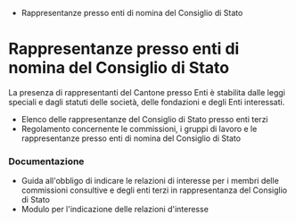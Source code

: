   * Rappresentanze presso enti di nomina del Consiglio di Stato

#  Rappresentanze presso enti di nomina del Consiglio di Stato

La presenza di rappresentanti del Cantone presso Enti è stabilita dalle leggi
speciali e dagli statuti delle società, delle fondazioni e degli Enti
interessati.

  * Elenco delle rappresentanze del Consiglio di Stato presso enti terzi
  * Regolamento concernente le commissioni, i gruppi di lavoro e le rappresentanze presso enti di nomina del Consiglio di Stato

###  Documentazione

  * Guida all'obbligo di indicare le relazioni di interesse per i membri delle commissioni consultive e degli enti terzi in rappresentanza del Consiglio di Stato
  * Modulo per l'indicazione delle relazioni d'interesse

